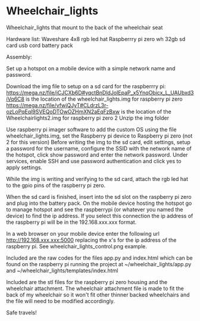 # Wheelchair_lights
Wheelchair_lights that mount to the back of the wheelchair seat

Hardware list:
Waveshare 4x8 rgb led hat
Raspberrry pi zero wh
32gb sd card
usb cord
battery pack

Assembly:

Set up a hotspot on a mobile device with a simple network name and password.

Download the img file to setup on a sd card for the raspberrry pi:
https://mega.nz/file/jCJCXb6D#yqctBnDldJoIEpaP_x5YnqObicx_L_UAUbxd3iVq6C8 is the location of the wheelchair_lights.img for raspberry pi zero
https://mega.nz/file/vfwjQJyT#CLdrzL3r-ozLoPqEql9SVEQoDTOwOZHmXN2aEqFzBxw is the location of the Wheelchairlights2.img for raspberry pi zero 2
Unzip the img folder

Use raspberry pi imager software to add the custom OS using the file wheelchair_lights.img, set the Raspberry pi device to Raspberry pi zero (not 2 for this version) Before writing the img to the sd card, edit settings, setup a password for the username, configure the SSID with the network name of the hotspot, click show password and enter the network password. Under services, enable SSH and use password authentication and click yes to apply settings. 

While the img is writing and verifying to the sd card, attach the rgb led hat to the gpio pins of the raspberry pi zero. 

When the sd card is finished, insert into the sd slot on the raspberry pi zero and plug into the battery pack. On the mobile device hosting the hotspot go to manage hotspot and see the raspberrypi (or whatever you named the device) to find the ip address. If you select this connection the ip address of the raspberry pi will be in the 192.168.xxx.xxx format. 

In a web browser on your mobile device enter the following url http://192.168.xxx.xxx:5000 replacing the x's for the ip address of the raspberry pi. See wheelchair_lights_control.png example.

Included are the raw codes for the files app.py and index.html which can be found on the raspberry pi running the project at ~/wheelchair_lights/app.py and ~/wheelchair_lights/templates/index.html 

Included are the stl files for the raspberry pi zero housing and the wheelchair attachment. The wheelchair attachment file is made to fit the back of my wheelchair so it won't fit other thinner backed wheelchairs and the file will need to be modified accordingly.

Safe travels!
